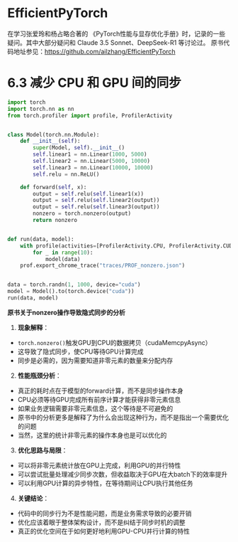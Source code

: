 # EfficientPyTorch
在学习张爱玲和杨占略合著的 《PyTorch性能与显存优化手册》时，记录的一些疑问。其中大部分疑问和 Claude 3.5 Sonnet、DeepSeek-R1 等讨论过。
原书代码地址参见：https://github.com/ailzhang/EfficientPyTorch

# 6.3 减少 CPU 和 GPU 间的同步

```python
import torch
import torch.nn as nn
from torch.profiler import profile, ProfilerActivity


class Model(torch.nn.Module):
    def __init__(self):
        super(Model, self).__init__()
        self.linear1 = nn.Linear(1000, 5000)
        self.linear2 = nn.Linear(5000, 10000)
        self.linear3 = nn.Linear(10000, 10000)
        self.relu = nn.ReLU()

    def forward(self, x):
        output = self.relu(self.linear1(x))
        output = self.relu(self.linear2(output))
        output = self.relu(self.linear3(output))
        nonzero = torch.nonzero(output)
        return nonzero


def run(data, model):
    with profile(activities=[ProfilerActivity.CPU, ProfilerActivity.CUDA]) as prof:
        for _ in range(10):
            model(data)
    prof.export_chrome_trace("traces/PROF_nonzero.json")


data = torch.randn(1, 1000, device="cuda")
model = Model().to(torch.device("cuda"))
run(data, model)

```

**原书关于nonzero操作导致隐式同步的分析**

1. **现象解释**：
- `torch.nonzero()`触发GPU到CPU的数据拷贝（cudaMemcpyAsync）
- 这导致了隐式同步，使CPU等待GPU计算完成
- 同步是必需的，因为需要知道非零元素的数量来分配内存

2. **性能瓶颈分析**：
- 真正的耗时点在于模型的forward计算，而不是同步操作本身
- CPU必须等待GPU完成所有前序计算才能获得非零元素信息
- 如果业务逻辑需要非零元素信息，这个等待是不可避免的
- 原书中的分析更多是解释了为什么会出现这种行为，而不是指出一个需要优化的问题
- 当然，这里的统计非零元素的操作本身也是可以优化的

3. **优化思路与局限**：
- 可以将非零元素统计放在GPU上完成，利用GPU的并行特性
- 可以尝试批量处理减少同步次数，但收益取决于GPU在大batch下的效率提升
- 可以利用GPU计算的异步特性，在等待期间让CPU执行其他任务

4. **关键结论**：
- 代码中的同步行为不是性能问题，而是业务需求导致的必要开销
- 优化应该着眼于整体架构设计，而不是纠结于同步时机的调整
- 真正的优化空间在于如何更好地利用GPU-CPU并行计算的特性

